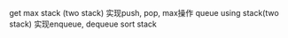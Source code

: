 get max stack (two stack)
    实现push, pop, max操作
queue using stack(two stack)
    实现enqueue, dequeue
sort stack